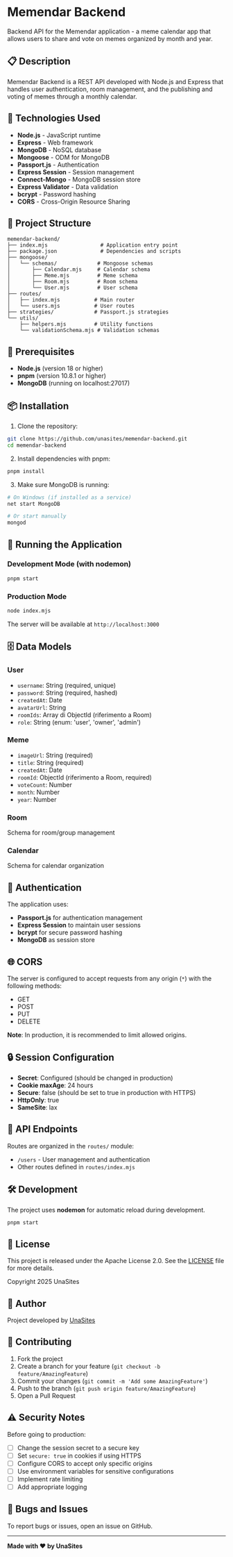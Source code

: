 # Memendar Backend

Backend API for the Memendar application - a meme calendar app that allows users to share and vote on memes organized by month and year.

## 📋 Description

Memendar Backend is a REST API developed with Node.js and Express that handles user authentication, room management, and the publishing and voting of memes through a monthly calendar.

## 🚀 Technologies Used

- **Node.js** - JavaScript runtime
- **Express** - Web framework
- **MongoDB** - NoSQL database
- **Mongoose** - ODM for MongoDB
- **Passport.js** - Authentication
- **Express Session** - Session management
- **Connect-Mongo** - MongoDB session store
- **Express Validator** - Data validation
- **bcrypt** - Password hashing
- **CORS** - Cross-Origin Resource Sharing

## 📁 Project Structure

```
memendar-backend/
├── index.mjs                 # Application entry point
├── package.json              # Dependencies and scripts
├── mongoose/
│   └── schemas/             # Mongoose schemas
│       ├── Calendar.mjs     # Calendar schema
│       ├── Meme.mjs         # Meme schema
│       ├── Room.mjs         # Room schema
│       └── User.mjs         # User schema
├── routes/
│   ├── index.mjs           # Main router
│   └── users.mjs           # User routes
├── strategies/             # Passport.js strategies
└── utils/
    ├── helpers.mjs         # Utility functions
    └── validationSchema.mjs # Validation schemas
```

## 🔧 Prerequisites

- **Node.js** (version 18 or higher)
- **pnpm** (version 10.8.1 or higher)
- **MongoDB** (running on localhost:27017)

## 📦 Installation

1. Clone the repository:

```bash
git clone https://github.com/unasites/memendar-backend.git
cd memendar-backend
```

2. Install dependencies with pnpm:

```bash
pnpm install
```

3. Make sure MongoDB is running:

```bash
# On Windows (if installed as a service)
net start MongoDB

# Or start manually
mongod
```

## 🏃 Running the Application

### Development Mode (with nodemon)

```bash
pnpm start
```

### Production Mode

```bash
node index.mjs
```

The server will be available at `http://localhost:3000`

## 🗄️ Data Models

### User

- `username`: String (required, unique)
- `password`: String (required, hashed)
- `createdAt`: Date
- `avatarUrl`: String
- `roomIds`: Array di ObjectId (riferimento a Room)
- `role`: String (enum: 'user', 'owner', 'admin')

### Meme

- `imageUrl`: String (required)
- `title`: String (required)
- `createdAt`: Date
- `roomId`: ObjectId (riferimento a Room, required)
- `voteCount`: Number
- `month`: Number
- `year`: Number

### Room

Schema for room/group management

### Calendar

Schema for calendar organization

## 🔐 Authentication

The application uses:

- **Passport.js** for authentication management
- **Express Session** to maintain user sessions
- **bcrypt** for secure password hashing
- **MongoDB** as session store

## 🌐 CORS

The server is configured to accept requests from any origin (`*`) with the following methods:

- GET
- POST
- PUT
- DELETE

**Note**: In production, it is recommended to limit allowed origins.

## 🔒 Session Configuration

- **Secret**: Configured (should be changed in production)
- **Cookie maxAge**: 24 hours
- **Secure**: false (should be set to true in production with HTTPS)
- **HttpOnly**: true
- **SameSite**: lax

## 📝 API Endpoints

Routes are organized in the `routes/` module:

- `/users` - User management and authentication
- Other routes defined in `routes/index.mjs`

## 🛠️ Development

The project uses **nodemon** for automatic reload during development.

```bash
pnpm start
```

## 📜 License

This project is released under the Apache License 2.0. See the [LICENSE](LICENSE) file for more details.

Copyright 2025 UnaSites

## 👤 Author

Project developed by [UnaSites](https://github.com/unasites)

## 🤝 Contributing

1. Fork the project
2. Create a branch for your feature (`git checkout -b feature/AmazingFeature`)
3. Commit your changes (`git commit -m 'Add some AmazingFeature'`)
4. Push to the branch (`git push origin feature/AmazingFeature`)
5. Open a Pull Request

## ⚠️ Security Notes

Before going to production:

- [ ] Change the session secret to a secure key
- [ ] Set `secure: true` in cookies if using HTTPS
- [ ] Configure CORS to accept only specific origins
- [ ] Use environment variables for sensitive configurations
- [ ] Implement rate limiting
- [ ] Add appropriate logging

## 🐛 Bugs and Issues

To report bugs or issues, open an issue on GitHub.

---

**Made with ❤️ by UnaSites**
